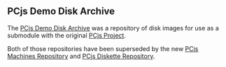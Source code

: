 ## PCjs Demo Disk Archive

The [PCjs Demo Disk Archive](https://github.com/jeffpar/old-demo-disks) was a repository of disk images
for use as a submodule with the original [PCjs Project](https://github.com/jeffpar/pcjs).

Both of those repositories have been superseded by the new [PCjs Machines Repository](https://github.com/jeffpar/pcjs.org) and [PCjs Diskette Repository](https://diskettes.pcjs.org/).
